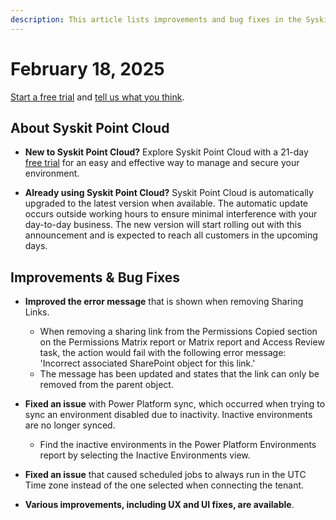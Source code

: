 ```yaml
---
description: This article lists improvements and bug fixes in the Syskit Point Cloud version 2025.2.81.20
---
```


# February 18, 2025

[Start a free trial](https://www.syskit.com/products/point/free-trial/) and [tell us what you think](https://www.syskit.com/company/contact-us/).

## About Syskit Point Cloud

* **New to Syskit Point Cloud?** Explore Syskit Point Cloud with a 21-day [free trial](https://www.syskit.com/products/point/free-trial/) for an easy and effective way to manage and secure your environment.

* **Already using Syskit Point Cloud?** Syskit Point Cloud is automatically upgraded to the latest version when available. The automatic update occurs outside working hours to ensure minimal interference with your day-to-day business. The new version will start rolling out with this announcement and is expected to reach all customers in the upcoming days.


## Improvements & Bug Fixes

* **Improved the error message** that is shown when removing Sharing Links. 
  * When removing a sharing link from the Permissions Copied section on the Permissions Matrix report or Matrix report and Access Review task, the action would fail with the following error message: 'Incorrect associated SharePoint object for this link.'
  * The message has been updated and states that the link can only be removed from the parent object. 

* **Fixed an issue** with Power Platform sync, which occurred when trying to sync an environment disabled due to inactivity. Inactive environments are no longer synced. 
  * Find the inactive environments in the Power Platform Environments report by selecting the Inactive Environments view.

* **Fixed an issue** that caused scheduled jobs to always run in the UTC Time zone instead of the one selected when connecting the tenant.

* **Various improvements, including UX and UI fixes, are available**.